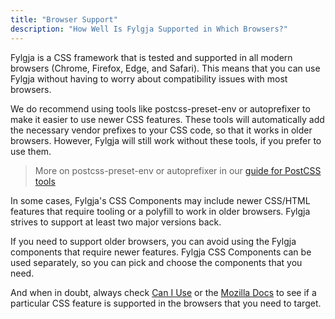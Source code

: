 ```yaml
---
title: "Browser Support"
description: "How Well Is Fylgja Supported in Which Browsers?"
---
```


Fylgja is a CSS framework that is tested and supported in all modern browsers (Chrome, Firefox, Edge, and Safari).
This means that you can use Fylgja without having to worry about compatibility issues with most browsers.

We do recommend using tools like postcss-preset-env or autoprefixer to make it easier to use newer CSS features.
These tools will automatically add the necessary vendor prefixes to your CSS code,
so that it works in older browsers.
However, Fylgja will still work without these tools, if you prefer to use them.

> More on postcss-preset-env or autoprefixer in our [guide for PostCSS tools](/guides/postcss/)

In some cases, Fylgja's CSS Components may include newer CSS/HTML features that require tooling or a polyfill to work in older browsers.
Fylgja strives to support at least two major versions back.

If you need to support older browsers,
you can avoid using the Fylgja components that require newer features.
Fylgja CSS Components can be used separately,
so you can pick and choose the components that you need.

And when in doubt, always check [Can I Use](https://caniuse.com/) or the [Mozilla Docs](https://developer.mozilla.org/) to see if a particular CSS feature is supported in the browsers that you need to target.
